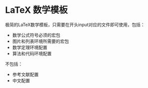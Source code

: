 # LaTeX 数学模板

极简的LaTeX数学模板，只需要在开头input对应的文件即可使用，包括：

- 数学公式符号必须的宏包
- 图片和列表环境所需要的宏包
- 数学定理环境配置
- 算法和代码环境配置

不包括：

- 参考文献配置
- 中文配置
